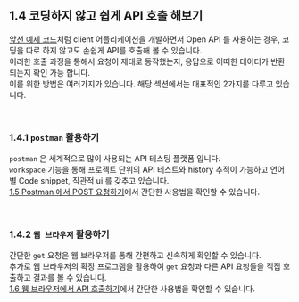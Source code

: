 ﻿## 1.4 코딩하지 않고 쉽게 API 호출 해보기

[앞선 예제 코드](../.././1-intro/4-api-test/README.md)처럼 client 어플리케이션을 개발하면서 Open API 를 사용하는 경우, 코딩을 따로 하지 않고도 손쉽게 API를 호출해 볼 수 있습니다.  
이러한 호출 과정을 통해서 요청이 제대로 동작했는지, 응답으로 어떠한 데이터가 반환되는지 확인 가능 합니다.  
이를 위한 방법은 여러가지가 있습니다. 해당 섹션에서는 대표적인 2가지를 다루고 있습니다.

<br>

### 1.4.1 `postman` 활용하기

`postman` 은 세계적으로 많이 사용되는 API 테스팅 플랫폼 입니다.  
`workspace` 기능을 통해 프로젝트 단위의 API 테스트와 history 추적이 가능하고 언어별 Code snippet, 직관적 ui 를 갖추고 있습니다.  
[1.5 Postman 에서 POST 요청하기](../.././1-intro/5-postman/README.md)에서 간단한 사용법을 확인할 수 있습니다.


<br>


### 1.4.2 `웹 브라우저` 활용하기

간단한 `get` 요청은 웹 브라우저를 통해 간편하고 신속하게 확인할 수 있습니다.  
추가로 웹 브라우저의 확장 프로그램을 활용하여 `get` 요청과 다른 API 요청들을 직접 호출하고 결과를 볼 수 있습니다.  
[1.6 웹 브라우저에서 API 호출하기](../.././6-io_plc/README.md)에서 간단한 사용법을 확인할 수 있습니다.